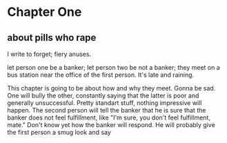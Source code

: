 # Chapter One
## about pills who rape

I write to forget; fiery anuses.

let person one be a banker; let person two be not a banker; they meet on a bus station near the office of the first person. It's late and raining.

This chapter is going to be about how and why they meet. Gonna be sad. One will bully the other, constantly saying that the latter is poor and generally unsuccessful. Pretty standart stuff, nothing impressive will happen. The second person will tell the banker that he is sure that the banker does not feel fulfillment, like "I'm sure, you don't feel fulfillment, mate." Don't know yet how the banker will respond. He will probably give the first person a smug look and say 
